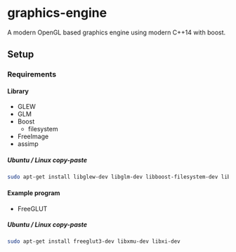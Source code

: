 # graphics-engine
A modern OpenGL based graphics engine using modern C++14 with boost.

## Setup

### Requirements

#### Library
* GLEW
* GLM
* Boost
   * filesystem
* FreeImage
* assimp

##### Ubuntu / Linux copy-paste
```bash
sudo apt-get install libglew-dev libglm-dev libboost-filesystem-dev libfreeimage-dev libassimp-dev
```

#### Example program
* FreeGLUT

##### Ubuntu / Linux copy-paste
```bash
sudo apt-get install freeglut3-dev libxmu-dev libxi-dev
```
